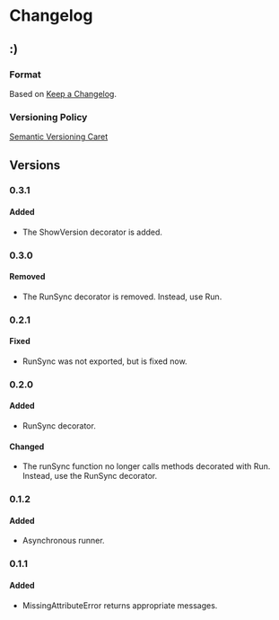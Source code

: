 
# Changelog

## :)

### Format

Based on [Keep a Changelog].

### Versioning Policy

[Semantic Versioning Caret]

## Versions

### 0.3.1

#### Added

* The ShowVersion decorator is added.

### 0.3.0

#### Removed

* The RunSync decorator is removed. Instead, use Run. 

### 0.2.1

#### Fixed

* RunSync was not exported, but is fixed now. 

### 0.2.0

#### Added

* RunSync decorator.

#### Changed

* The runSync function no longer calls methods decorated with Run. Instead, use the RunSync decorator.

### 0.1.2

#### Added

* Asynchronous runner.

### 0.1.1

#### Added

* MissingAttributeError returns appropriate messages.

[Keep a Changelog]: http://keepachangelog.com/en/1.0.0/
[Semantic Versioning Caret]: https://github.com/myowncake/semver-caret

